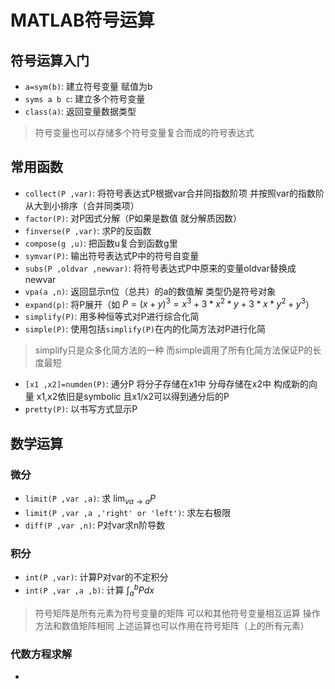 # MATLAB符号运算

## 符号运算入门
* `a=sym(b)`: 建立符号变量 赋值为b
* `syms a b c`: 建立多个符号变量
* `class(a)`: 返回变量数据类型

> 符号变量也可以存储多个符号变量复合而成的符号表达式

## 常用函数
* `collect(P ,var)`: 将符号表达式P根据var合并同指数阶项 并按照var的指数阶从大到小排序（合并同类项）
* `factor(P)`: 对P因式分解（P如果是数值 就分解质因数）
* `finverse(P ,var)`: 求P的反函数
* `compose(g ,u)`: 把函数u复合到函数g里
* `symvar(P)`: 输出符号表达式P中的符号自变量
* `subs(P ,oldvar ,newvar)`: 将符号表达式P中原来的变量oldvar替换成newvar
* `vpa(a ,n)`: 返回显示n位（总共）的a的数值解 类型仍是符号对象
* `expand(p)`: 将P展开（如 $P=(x+y)^{3}=x^3 + 3*x^2*y + 3*x*y^2 + y^3$）
* `simplify(P)`: 用多种恒等式对P进行综合化简
* `simple(P)`: 使用包括`simplify(P)`在内的化简方法对P进行化简

> simplify只是众多化简方法的一种 而simple调用了所有化简方法保证P的长度最短

* `[x1 ,x2]=numden(P)`: 通分P 将分子存储在x1中 分母存储在x2中 构成新的向量 x1,x2依旧是symbolic 且x1/x2可以得到通分后的P
* `pretty(P)`: 以书写方式显示P

## 数学运算
### 微分
* `limit(P ,var ,a)`: 求 $\lim_{va \to a}{P}$
* `limit(P ,var ,a ,'right' or 'left')`: 求左右极限
* `diff(P ,var ,n)`: P对var求n阶导数

### 积分
* `int(P ,var)`: 计算P对var的不定积分
* `int(P ,var ,a ,b)`: 计算 $\int_a^b{Pdx}$

> 符号矩阵是所有元素为符号变量的矩阵 可以和其他符号变量相互运算 操作方法和数值矩阵相同
> 上述运算也可以作用在符号矩阵（上的所有元素）

### 代数方程求解
* 